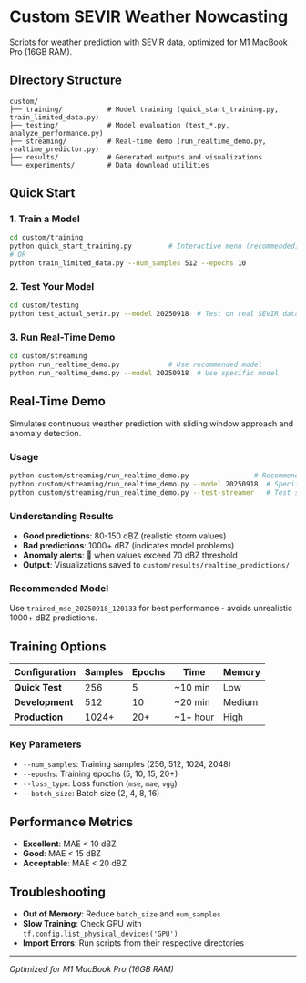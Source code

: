 # Custom SEVIR Weather Nowcasting

Scripts for weather prediction with SEVIR data, optimized for M1 MacBook Pro (16GB RAM).

## Directory Structure

```
custom/
├── training/           # Model training (quick_start_training.py, train_limited_data.py)
├── testing/            # Model evaluation (test_*.py, analyze_performance.py)
├── streaming/          # Real-time demo (run_realtime_demo.py, realtime_predictor.py)
├── results/            # Generated outputs and visualizations
└── experiments/        # Data download utilities
```

## Quick Start

### 1. Train a Model
```bash
cd custom/training
python quick_start_training.py         # Interactive menu (recommended)
# OR
python train_limited_data.py --num_samples 512 --epochs 10
```

### 2. Test Your Model  
```bash
cd custom/testing
python test_actual_sevir.py --model 20250918  # Test on real SEVIR data
```

### 3. Run Real-Time Demo
```bash
cd custom/streaming
python run_realtime_demo.py            # Use recommended model
python run_realtime_demo.py --model 20250918  # Use specific model
```

## Real-Time Demo

Simulates continuous weather prediction with sliding window approach and anomaly detection.

### Usage
```bash
python custom/streaming/run_realtime_demo.py                # Recommended model
python custom/streaming/run_realtime_demo.py --model 20250918  # Specific model
python custom/streaming/run_realtime_demo.py --test-streamer   # Test streaming only
```

### Understanding Results
- **Good predictions**: 80-150 dBZ (realistic storm values)
- **Bad predictions**: 1000+ dBZ (indicates model problems)
- **Anomaly alerts**: 🚨 when values exceed 70 dBZ threshold
- **Output**: Visualizations saved to `custom/results/realtime_predictions/`

### Recommended Model
Use `trained_mse_20250918_120133` for best performance - avoids unrealistic 1000+ dBZ predictions.

## Training Options

| Configuration | Samples | Epochs | Time | Memory |
|---------------|---------|--------|------|--------|
| **Quick Test** | 256 | 5 | ~10 min | Low |
| **Development** | 512 | 10 | ~20 min | Medium |
| **Production** | 1024+ | 20+ | ~1+ hour | High |

### Key Parameters
- `--num_samples`: Training samples (256, 512, 1024, 2048)
- `--epochs`: Training epochs (5, 10, 15, 20+)
- `--loss_type`: Loss function (`mse`, `mae`, `vgg`)
- `--batch_size`: Batch size (2, 4, 8, 16)

## Performance Metrics
- **Excellent**: MAE < 10 dBZ
- **Good**: MAE < 15 dBZ  
- **Acceptable**: MAE < 20 dBZ

## Troubleshooting
- **Out of Memory**: Reduce `batch_size` and `num_samples`
- **Slow Training**: Check GPU with `tf.config.list_physical_devices('GPU')`
- **Import Errors**: Run scripts from their respective directories

---
*Optimized for M1 MacBook Pro (16GB RAM)*